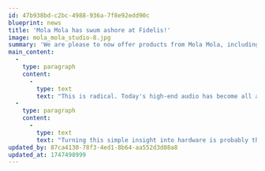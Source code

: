 ```yaml
---
id: 47b938bd-c2bc-4988-936a-7f8e92edd90c
blueprint: news
title: 'Mola Mola has swum ashore at Fidelis!'
image: mola_mola_studio-8.jpg
summary: 'We are please to now offer products from Mola Mola, including the vaunted Tambaqui DAC and Kula integrated amplifier. Come down and check out the spectacular sound they make!'
main_content:
  -
    type: paragraph
    content:
      -
        type: text
        text: "This is radical. Today's high-end audio has become all about mixing circuit topologies and parts to make a sonic blend that the designer thinks sounds about right. You'd almost forget that getting closer to the sound as crafted by the artist really means keeping the replay system from changing it."
  -
    type: paragraph
    content:
      -
        type: text
        text: "Turning this simple insight into hardware is probably the toughest way to do audio. All simple circuits change the signal audibly, so one has to get to grips with more complicated ones that don't. We analyze every sub-circuit mathematically and look for ways to eliminate every error term. When the practical circuit measures as predicted, we listen to search for unexpected sources of coloration. These are then included into the math and the whole process repeats. After every stage has proven immaculate performance, the same is done with the whole product and so problem spots get methodically rooted out before they hide themselves and become audible but not measurable. The result is something never before heard of in high-end audio: amplifiers and converters whose output signal cannot be distinguished, by ear, from the input signal. So what does that sound like? In a few words: natural, nimble, rich and musically enthralling."
updated_by: 87ca4130-78f3-4ed1-8b64-aa552d3d08a8
updated_at: 1747498999
---
```

